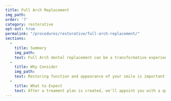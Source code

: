 ```yaml
---
title: Full Arch Replacement
img_path:
order: '7'
category: restorative
opt-out: true
permalink: "/procedures/restorative/full-arch-replacement/"
sections:
  -
    title: Summary
    img_path:
    text: Full Arch dental replacement can be a transformative experience. If you are missing teeth or they must be removed, most times dental implants can be placed the same day. Additionally you may be a candidate to have new teeth the same day as well. Imagine having a completely new smile in one day!
  -
    title: Why Consider
    img_path:
    text: Restoring function and appearance of your smile is important for your health and self-confidence. When teeth must be removed, there is no better way to get you back to eating properly. Dentures and other substitutions restore very little of your ability to eat while replacing your teeth with implants can be a life-changing experience.
  -
    title: What to Expect
    text: After a treament plan is created, we'll appoint you with a qualified surgeon to discuss the placement of your dental implant(s) and we'll coordinate treatment your surgeon. As an experienced team, we know how to make sure that all of your treatment goes as seemlessly as possible. When healing is completed, we'll replace your temporary teeth with new teeth on the implants. It's really one of the most exciting treatments we provide and as a dentist and surgeon team, we want to make sure you have an excellent experience!
---
```

